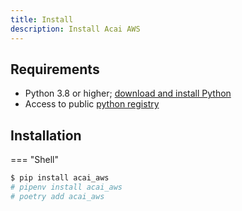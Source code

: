 ```yaml
---
title: Install
description: Install Acai AWS
---
```


## Requirements

* Python 3.8 or higher; [download and install Python](https://www.python.org/downloads/)
* Access to public [python registry](https://pypi.org/)


## Installation
=== "Shell"
```bash
$ pip install acai_aws
# pipenv install acai_aws
# poetry add acai_aws
```

